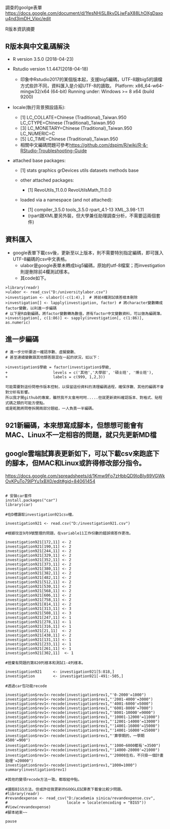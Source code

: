 調查的goolge表單<https://docs.google.com/document/d/1fesNHiSL8kvDLjwFaX88LhOXgDaxou4nd3imDH_Vipc/edit>

R版本資訊摘要

## R版本與中文亂碼解決

- R version       3.5.0  (2018-04-23)
- Rstudio version 1.1.447(2018-04-18)
  - 印象中Rstudio2017的某個版本起，支援big5編碼，UTF-8跟big5的讀檔方式些許不同，資料匯入是介紹UTF-8的讀取。
  Platform: x86_64-w64-mingw32/x64 (64-bit)
  Running under: Windows >= 8 x64 (build 9200)

- locale(執行背景預設語系):
  - [1] LC_COLLATE=Chinese (Traditional)_Taiwan.950  LC_CTYPE=Chinese (Traditional)_Taiwan.950   
  - [3] LC_MONETARY=Chinese (Traditional)_Taiwan.950 LC_NUMERIC=C                                
  - [5] LC_TIME=Chinese (Traditional)_Taiwan.950    
  - 相關中文編碼問題可參考<https://github.com/dspim/R/wiki/R-&-RStudio-Troubleshooting-Guide>
- attached base packages:
  - [1] stats     graphics  grDevices utils     datasets  methods   base     

  - other attached packages:
    - [1] RevoUtils_11.0.0     RevoUtilsMath_11.0.0

  - loaded via a namespace (and not attached):
    - [1] compiler_3.5.0 tools_3.5.0    rpart_4.1-13   XML_3.98-1.11 
    - (rpart跟XML要另外裝，但大學兼任助理調查分析，不需要這兩個套件)

## 資料匯入

- google表單下載csv後，更新至以上版本，則不需要特別指定編碼，即可匯入UTF-8編碼的csv中文表格。
  - ulabor是google表單未轉成big5編碼，原始的utf-8檔案；而investigation則是刪除前4欄測試樣本。
  - 其code如下。

```{r}
>library(readr)
>ulabor <- read_csv("D:/universitylabor.csv")
>investigation <- ulabor[(-c(1:4),]  # 將前4欄測試填答樣本刪除
>investigation[] <- lapply(investigation, factor) # 將character變數轉成factor變數，以利進一步編碼
# 以下是R自動編碼，將factor變數轉為數值，原有factor中文變數資料，可以做為編碼簿。
>investigation[, c(1:86)] <- sapply(investigation[, c(1:86)], as.numeric)

```

## 進一步編碼
```{r}
# 進一步分析要逐一確認序數、虛擬變數、
# 甚至連續變數跟其他類答題混在一起的狀況，如以下：

>investigation$學級 = factor(investigation$學級,
+                    levels = c('其他','大學部', '碩士班', '博士班'),
+                    labels = c(999, 1,2,3))

可能需要對這份問卷作版本控制，以保留這份資料的清理編碼過程，確保序數、其他的編碼不會對分析有影響。
所以我才開github的專案，雖然我不太會用呵呵.....但就更新資料確認版本、對格式、貼程式碼之類的可能方便點。
或是乾脆將問卷拆開兩部分題組，一人負責一半編碼。

```

## 921新編碼，本來想寫成腳本，但想想可能會有MAC、Linux不一定相容的問題，就只先更新MD檔
## google雲端試算表更新如下，可以下載csv來跑底下的腳本，但MAC和Linux或許得修改部分指令。
<https://docs.google.com/spreadsheets/d/1Kmw9Fo7zHbbQD9IoBIy89VGWkOvKPuTo79IPYu1xBX0/edit#gid=84061454>

```{r}

# 安裝car套件
install.packages("car")
library(car)

#在D槽讀取investigation921csv檔，

investigation921 <- read.csv("D:/investigation921.csv")

#根據玟亘9月9號整理的問題，在variable11工作份數的錯誤填答作更改。

investigation921[172,11] <- 2
investigation921[190,11] <- 2
investigation921[244,11] <- 2
investigation921[329,11] <- 2
investigation921[352,11] <- 2
investigation921[373,11] <- 2
investigation921[380,11] <- 2
investigation921[382,11] <- 2
investigation921[482,11] <- 2
investigation921[512,11] <- 2
investigation921[530,11] <- 2
investigation921[568,11] <- 2
investigation921[606,11] <- 2
investigation921[758,11] <- 2
investigation921[814,11] <- 2
investigation921[313,11] <- 3
investigation921[508,11] <- 3
investigation921[247,11] <- 1
investigation921[278,11] <- 1
investigation921[316,11] <- 1
investigation921[21,11]  <- 2
investigation921[438,11] <- 2
investigation921[131,11] <- 1
investigation921[233,11] <- 1
investigation921[261,11] <- 1
investigation921[302,11]  <- 1

#捨棄有問題的第820列樣本和測試1-4列樣本。

investigation921     <- investigation921[5:818,]
investigation        <- investigation921[-491:-505,]

#透過car包功能recode

investigation$rev1<-recode(investigation$rev1,"'0-2000'=1000")
investigation$rev1<-recode(investigation$rev1,"'2001-4000'=3000")
investigation$rev1<-recode(investigation$rev1,"'4001-6000'=5000")
investigation$rev1<-recode(investigation$rev1,"'6001-8000'=7000")
investigation$rev1<-recode(investigation$rev1,"'8001-10000'=9000")
investigation$rev1<-recode(investigation$rev1,"'10001-12000'=11000")
investigation$rev1<-recode(investigation$rev1,"'12001-14000'=13000")
investigation$rev1<-recode(investigation$rev1,"'14001-16000'=15000")
investigation$rev1<-recode(investigation$rev1,"'14001-16000'=15000")
investigation$rev1<-recode(investigation$rev1,"'算學期的，一學期4500'=900")
investigation$rev1<-recode(investigation$rev1,"'1000~6000都有'=3500")
investigation$rev1<-recode(investigation$rev1,"'14000-28000'=21000")
investigation$rev1<-recode(investigation$rev1,"'20000左右，不只掛一個計畫助理'=20000")
investigation$rev1<-recode(investigation$rev1,"1000=1000")
summary(investigation$rev1)

#其他的變項recode方法一致。都取組中點。

#讀取BIG5方法，但或許從我更新的GOOGLE試算表下載會比較少問題。
#library(readr)
#revandexpense <- read_csv("D:/acadamia sinica/revandexpense.csv", 
#                          locale = locale(encoding = "BIG5"))
#View(revandexpense)
#腳本結束~~

pause

```
